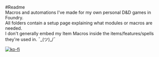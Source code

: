 #Readme  
Macros and automations I've made for my own personal D&D games in Foundry.  
All folders contain a setup page explaining what modules or macros are needed.  
I don't generally embed my Item Macros inside the items/features/spells they're used in. ¯\_(ツ)_/¯  

[![ko-fi](https://ko-fi.com/img/githubbutton_sm.svg)](https://ko-fi.com/O5O5G582S)
